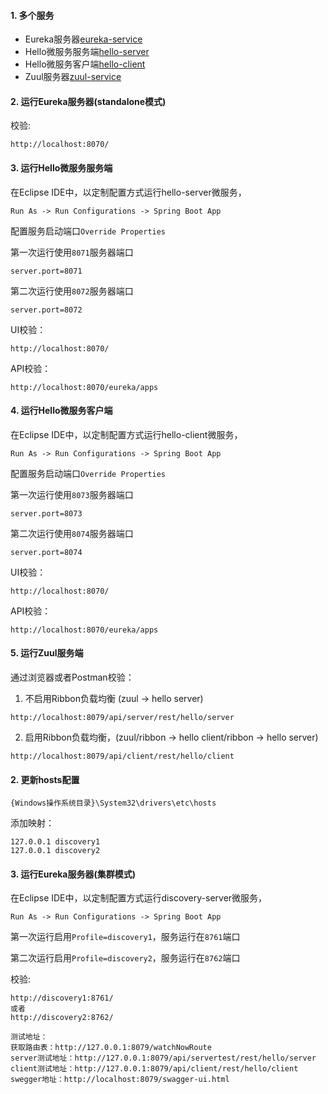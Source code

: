 
#### 1. 多个服务

* Eureka服务器[eureka-service](eureka-service)
* Hello微服务服务端[hello-server](hello-server)
* Hello微服务客户端[hello-client](hello-client)
* Zuul服务器[zuul-service](zuul-service)

#### 2. 运行Eureka服务器(standalone模式)

校验:

```
http://localhost:8070/
```

#### 3. 运行Hello微服务服务端


在Eclipse IDE中，以定制配置方式运行hello-server微服务，

```
Run As -> Run Configurations -> Spring Boot App
```

配置服务启动端口`Override Properties`

第一次运行使用`8071`服务器端口

```
server.port=8071
```
第二次运行使用`8072`服务器端口
```
server.port=8072
```

UI校验：

```
http://localhost:8070/
```

API校验：

```
http://localhost:8070/eureka/apps
```

#### 4. 运行Hello微服务客户端


在Eclipse IDE中，以定制配置方式运行hello-client微服务，

```
Run As -> Run Configurations -> Spring Boot App
```

配置服务启动端口`Override Properties`

第一次运行使用`8073`服务器端口

```
server.port=8073
```
第二次运行使用`8074`服务器端口
```
server.port=8074
```

UI校验：

```
http://localhost:8070/
```

API校验：

```
http://localhost:8070/eureka/apps
```

#### 5. 运行Zuul服务端

通过浏览器或者Postman校验：

1. 不启用Ribbon负载均衡 (zuul -> hello server)
```
http://localhost:8079/api/server/rest/hello/server
```

2. 启用Ribbon负载均衡，(zuul/ribbon -> hello client/ribbon -> hello server)
```
http://localhost:8079/api/client/rest/hello/client
```



#### 2. 更新hosts配置

```
{Windows操作系统目录}\System32\drivers\etc\hosts
```

添加映射：

```
127.0.0.1 discovery1
127.0.0.1 discovery2
```

#### 3. 运行Eureka服务器(集群模式)


在Eclipse IDE中，以定制配置方式运行discovery-server微服务，

```
Run As -> Run Configurations -> Spring Boot App
```

第一次运行启用`Profile=discovery1`，服务运行在`8761`端口

第二次运行启用`Profile=discovery2`，服务运行在`8762`端口


校验:

```
http://discovery1:8761/
或者
http://discovery2:8762/

测试地址：
获取路由表：http://127.0.0.1:8079/watchNowRoute
server测试地址：http://127.0.0.1:8079/api/servertest/rest/hello/server
client测试地址：http://127.0.0.1:8079/api/client/rest/hello/client
swegger地址：http://localhost:8079/swagger-ui.html
